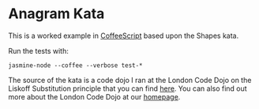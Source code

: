 # Anagram Kata
This is a worked example in [CoffeeScript](http://coffeescript.org/) based upon the Shapes kata.

Run the tests with:

    jasmine-node --coffee --verbose test-*

The source of the kata is a code dojo I ran at the London Code Dojo on the Liskoff Substitution principle that you can find [here](https://speakerdeck.com/sleepyfox/code-dojo-11-september-2012). You can also find out more about the London Code Dojo at our [homepage](http://www.meetup.com/London-Code-Dojo/).
